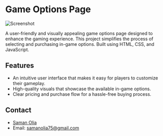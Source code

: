 # Game Options Page

![Screenshot](screenshot.png)

A user-friendly and visually appealing game options page designed to enhance the gaming experience. This project simplifies the process of selecting and purchasing in-game options. Built using HTML, CSS, and JavaScript.

## Features

- An intuitive user interface that makes it easy for players to customize their gameplay.
- High-quality visuals that showcase the available in-game options.
- Clear pricing and purchase flow for a hassle-free buying process.


## Contact

- [Saman Olia](https://github.com/samanOlia)
- Email: samanolia75@gmail.com
